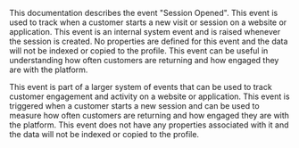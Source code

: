 This documentation describes the event "Session Opened". This event is used to track when a customer starts a new visit or session on a website or application. This event is an internal system event and is raised whenever the session is created. No properties are defined for this event and the data will not be indexed or copied to the profile. This event can be useful in understanding how often customers are returning and how engaged they are with the platform. 

This event is part of a larger system of events that can be used to track customer engagement and activity on a website or application. This event is triggered when a customer starts a new session and can be used to measure how often customers are returning and how engaged they are with the platform. This event does not have any properties associated with it and the data will not be indexed or copied to the profile.